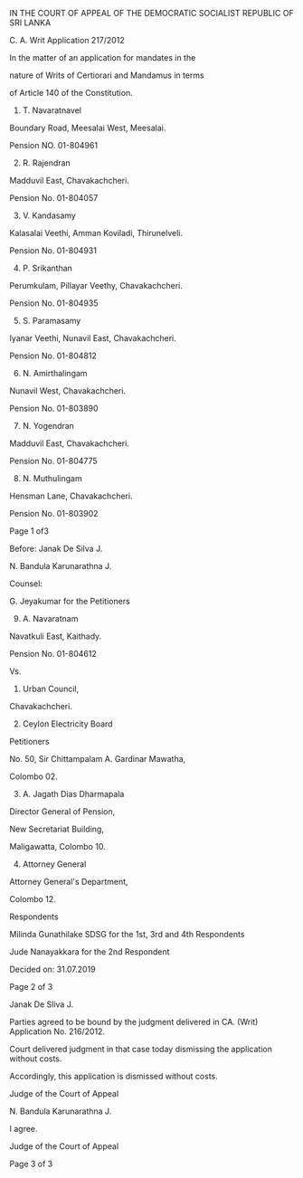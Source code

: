 IN THE COURT OF APPEAL OF THE DEMOCRATIC SOCIALIST REPUBLIC OF SRI LANKA

C. A. Writ Application 217/2012

In the matter of an application for mandates in the

nature of Writs of Certiorari and Mandamus in terms

of Article 140 of the Constitution.

1. T. Navaratnavel

Boundary Road, Meesalai West, Meesalai.

Pension NO. 01-804961

2. R. Rajendran

Madduvil East, Chavakachcheri.

Pension No. 01-804057

3. V. Kandasamy

Kalasalai Veethi, Amman Koviladi, Thirunelveli.

Pension No. 01-804931

4. P. Srikanthan

Perumkulam, Pillayar Veethy, Chavakachcheri.

Pension No. 01-804935

5. S. Paramasamy

Iyanar Veethi, Nunavil East, Chavakachcheri.

Pension No. 01-804812

6. N. Amirthalingam

Nunavil West, Chavakachcheri.

Pension No. 01-803890

7. N. Yogendran

Madduvil East, Chavakachcheri.

Pension No. 01-804775

8. N. Muthulingam

Hensman Lane, Chavakachcheri.

Pension No. 01-803902

Page 1 of3

Before: Janak De Silva J.

N. Bandula Karunarathna J.

Counsel:

G. Jeyakumar for the Petitioners

9. A. Navaratnam

Navatkuli East, Kaithady.

Pension No. 01-804612

Vs.

1. Urban Council,

Chavakachcheri.

2. Ceylon Electricity Board

Petitioners

No. 50, Sir Chittampalam A. Gardinar Mawatha,

Colombo 02.

3. A. Jagath Dias Dharmapala

Director General of Pension,

New Secretariat Building,

Maligawatta, Colombo 10.

4. Attorney General

Attorney General's Department,

Colombo 12.

Respondents

Milinda Gunathilake SDSG for the 1st, 3rd and 4th Respondents

Jude Nanayakkara for the 2nd Respondent

Decided on: 31.07.2019

Page 2 of 3

Janak De Sliva J.

Parties agreed to be bound by the judgment delivered in CA. (Writ) Application No. 216/2012.

Court delivered judgment in that case today dismissing the application without costs.

Accordingly, this application is dismissed without costs.

Judge of the Court of Appeal

N. Bandula Karunarathna J.

I agree.

Judge of the Court of Appeal

Page 3 of 3